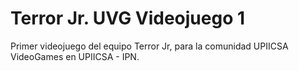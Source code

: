 # Terror Jr. UVG Videojuego 1
Primer videojuego del equipo Terror Jr, para la comunidad UPIICSA VideoGames en UPIICSA - IPN.
